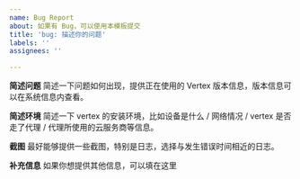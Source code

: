 ```yaml
---
name: Bug Report
about: 如果有 Bug，可以使用本模板提交
title: 'bug: 描述你的问题'
labels: ''
assignees: ''

---
```


**简述问题**
简述一下问题如何出现，提供正在使用的 Vertex 版本信息，版本信息可以在系统信息内查看。

**简述环境**
简述一下 vertex 的安装环境，比如设备是什么 / 网络情况 / vertex 是否走了代理 / 代理所使用的云服务商等信息。

**截图**
最好能够提供一些截图，特别是日志，选择与发生错误时间相近的日志。

**补充信息**
如果你想提供其他信息，可以填在这里
